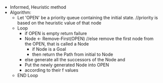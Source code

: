- Informed, Heuristic method
- Algorithm:
  * Let 'OPEN' be a priority queue containing the initial state.         //priority is based on the heuristic value of that node
  * Loop
    * if OPEN is empty return failure
    * Node <- Remove-First(OPEN)      //else remove the first node from the OPEN, that is called a Node
      * if Node is a Goal
      * then return the Path from initial to Node
    * else generate all the successors of the Node and
    * Put the newly generated Node into OPEN
    * according to their f values
  * END Loop


